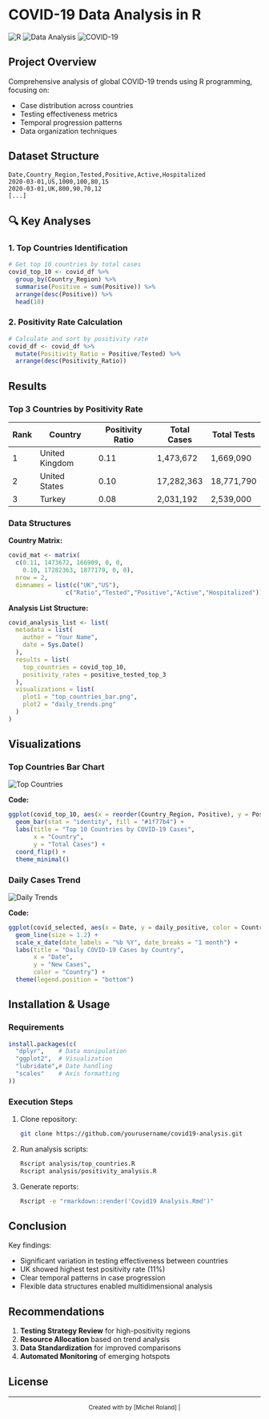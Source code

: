 # COVID-19 Data Analysis in R

![R](https://img.shields.io/badge/R-276DC3?style=for-the-badge&logo=r&logoColor=white)
![Data Analysis](https://img.shields.io/badge/Data_Analysis-FF6C37?style=for-the-badge)
![COVID-19](https://img.shields.io/badge/COVID--19_Research-8A2BE2?style=for-the-badge)

## Project Overview
Comprehensive analysis of global COVID-19 trends using R programming, focusing on:
- Case distribution across countries
- Testing effectiveness metrics
- Temporal progression patterns
- Data organization techniques

## Dataset Structure
```csv
Date,Country_Region,Tested,Positive,Active,Hospitalized
2020-03-01,US,1000,100,80,15
2020-03-01,UK,800,90,70,12
[...]
```

## 🔍 Key Analyses

### 1. Top Countries Identification
```r
# Get top 10 countries by total cases
covid_top_10 <- covid_df %>%
  group_by(Country_Region) %>%
  summarise(Positive = sum(Positive)) %>%
  arrange(desc(Positive)) %>%
  head(10)
```

### 2. Positivity Rate Calculation
```r
# Calculate and sort by positivity rate
covid_df <- covid_df %>%
  mutate(Positivity_Ratio = Positive/Tested) %>%
  arrange(desc(Positivity_Ratio))
```

## Results

### Top 3 Countries by Positivity Rate
| Rank | Country        | Positivity Ratio | Total Cases | Total Tests |
|------|----------------|------------------|-------------|-------------|
| 1    | United Kingdom | 0.11             | 1,473,672   | 1,669,090   |
| 2    | United States  | 0.10             | 17,282,363  | 18,771,790  |
| 3    | Turkey         | 0.08             | 2,031,192   | 2,539,000   |

### Data Structures
**Country Matrix:**
```r
covid_mat <- matrix(
  c(0.11, 1473672, 166909, 0, 0,
    0.10, 17282363, 1877179, 0, 0),
  nrow = 2,
  dimnames = list(c("UK","US"),
                c("Ratio","Tested","Positive","Active","Hospitalized"))
```

**Analysis List Structure:**
```r
covid_analysis_list <- list(
  metadata = list(
    author = "Your Name",
    date = Sys.Date()
  ),
  results = list(
    top_countries = covid_top_10,
    positivity_rates = positive_tested_top_3
  ),
  visualizations = list(
    plot1 = "top_countries_bar.png",
    plot2 = "daily_trends.png"
  )
)
```

## Visualizations

### Top Countries Bar Chart
![Top Countries](https://via.placeholder.com/600x400?text=Top+10+Countries+COVID+Cases)

**Code:**
```r
ggplot(covid_top_10, aes(x = reorder(Country_Region, Positive), y = Positive)) +
  geom_bar(stat = "identity", fill = "#1f77b4") +
  labs(title = "Top 10 Countries by COVID-19 Cases",
       x = "Country",
       y = "Total Cases") +
  coord_flip() +
  theme_minimal()
```

### Daily Cases Trend
![Daily Trends](https://via.placeholder.com/600x400?text=Daily+Cases+Trend)

**Code:**
```r
ggplot(covid_selected, aes(x = Date, y = daily_positive, color = Country_Region)) +
  geom_line(size = 1.2) +
  scale_x_date(date_labels = "%b %Y", date_breaks = "1 month") +
  labs(title = "Daily COVID-19 Cases by Country",
       x = "Date",
       y = "New Cases",
       color = "Country") +
  theme(legend.position = "bottom")
```

##  Installation & Usage

### Requirements
```r
install.packages(c(
  "dplyr",    # Data manipulation
  "ggplot2",  # Visualization
  "lubridate",# Date handling
  "scales"    # Axis formatting
))
```

### Execution Steps
1. Clone repository:
   ```bash
   git clone https://github.com/yourusername/covid19-analysis.git
   ```
2. Run analysis scripts:
   ```bash
   Rscript analysis/top_countries.R
   Rscript analysis/positivity_analysis.R
   ```
3. Generate reports:
   ```bash
   Rscript -e "rmarkdown::render('Covid19 Analysis.Rmd')"
   ```

## Conclusion
Key findings:
- Significant variation in testing effectiveness between countries
- UK showed highest test positivity rate (11%)
- Clear temporal patterns in case progression
- Flexible data structures enabled multidimensional analysis

## Recommendations
1. **Testing Strategy Review** for high-positivity regions
2. **Resource Allocation** based on trend analysis
3. **Data Standardization** for improved comparisons
4. **Automated Monitoring** of emerging hotspots

## License

---

<div align="center">
  <sub>Created with by [Michel Roland] |</sub>
</div>
